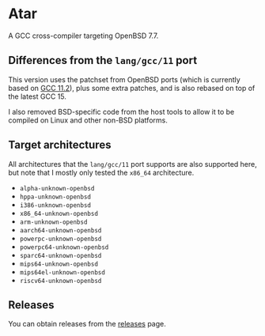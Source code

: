 # Atar

A GCC cross-compiler targeting OpenBSD 7.7.

## Differences from the `lang/gcc/11` port

This version uses the patchset from OpenBSD ports (which is currently based on [GCC 11.2](https://github.com/openbsd/ports/tree/master/lang/gcc/11/patches)), plus some extra patches, and is also rebased on top of the latest GCC 15.

I also removed BSD-specific code from the host tools to allow it to be compiled on Linux and other non-BSD platforms.

## Target architectures

All architectures that the `lang/gcc/11` port supports are also supported here, but note that I mostly only tested the `x86_64` architecture.

* `alpha-unknown-openbsd`
* `hppa-unknown-openbsd`
* `i386-unknown-openbsd`
* `x86_64-unknown-openbsd`
* `arm-unknown-openbsd`
* `aarch64-unknown-openbsd`
* `powerpc-unknown-openbsd`
* `powerpc64-unknown-openbsd`
* `sparc64-unknown-openbsd`
* `mips64-unknown-openbsd`
* `mips64el-unknown-openbsd`
* `riscv64-unknown-openbsd`

## Releases

You can obtain releases from the [releases](https://github.com/AmanoTeam/Atar/releases) page.
